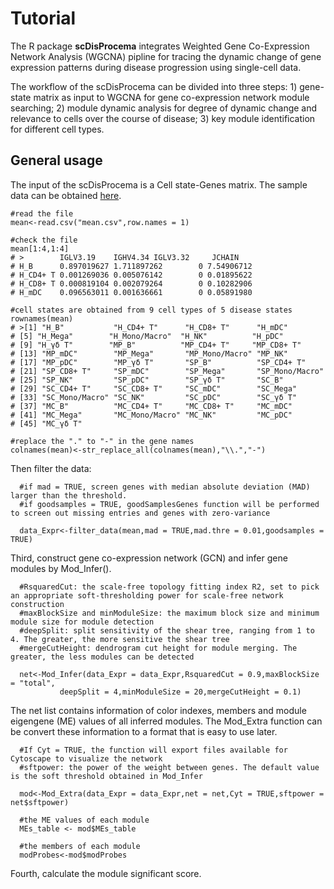 #  Tutorial
  The R package __scDisProcema__ integrates Weighted Gene Co-Expression Network Analysis (WGCNA) pipline for tracing the dynamic change of gene expression patterns during disease progression using single-cell data.
  
  The workflow of the scDisProcema can be divided into three steps: 1) gene-state matrix as input to WGCNA for gene co-expression network module searching; 2) module dynamic analysis for degree of dynamic change and relevance to cells over the course of disease; 3) key module identification for different cell types.

## General usage
  The input of the scDisProcema is a Cell state-Genes matrix. The sample data can be obtained [here](/data/mean.csv).
  
    #read the file
    mean<-read.csv("mean.csv",row.names = 1)
    
    #check the file
    mean[1:4,1:4]
    # >        IGLV3.19    IGHV4.34 IGLV3.32     JCHAIN
    # H_B      0.897019627 1.711897262        0 7.54906712
    # H_CD4+ T 0.001269036 0.005076142        0 0.01895622
    # H_CD8+ T 0.000819104 0.002079264        0 0.10282906
    # H_mDC    0.096563011 0.001636661        0 0.05891980
    
    #cell states are obtained from 9 cell types of 5 disease states
    rownames(mean)
    # >[1] "H_B"           "H_CD4+ T"      "H_CD8+ T"      "H_mDC"        
    # [5] "H_Mega"        "H_Mono/Macro"  "H_NK"          "H_pDC"        
    # [9] "H_γδ T"        "MP_B"          "MP_CD4+ T"     "MP_CD8+ T"    
    # [13] "MP_mDC"        "MP_Mega"       "MP_Mono/Macro" "MP_NK"        
    # [17] "MP_pDC"        "MP_γδ T"       "SP_B"          "SP_CD4+ T"    
    # [21] "SP_CD8+ T"     "SP_mDC"        "SP_Mega"       "SP_Mono/Macro"
    # [25] "SP_NK"         "SP_pDC"        "SP_γδ T"       "SC_B"         
    # [29] "SC_CD4+ T"     "SC_CD8+ T"     "SC_mDC"        "SC_Mega"      
    # [33] "SC_Mono/Macro" "SC_NK"         "SC_pDC"        "SC_γδ T"      
    # [37] "MC_B"          "MC_CD4+ T"     "MC_CD8+ T"     "MC_mDC"       
    # [41] "MC_Mega"       "MC_Mono/Macro" "MC_NK"         "MC_pDC"       
    # [45] "MC_γδ T" 
    
    #replace the "." to "-" in the gene names
    colnames(mean)<-str_replace_all(colnames(mean),"\\.","-")

  Then filter the data:
      
      #if mad = TRUE, screen genes with median absolute deviation (MAD) larger than the threshold.
      #if goodsamples = TRUE, goodSamplesGenes function will be performed to screen out missing entries and genes with zero-variance
      
      data_Expr<-filter_data(mean,mad = TRUE,mad.thre = 0.01,goodsamples = TRUE)
    
  Third, construct gene co-expression network (GCN) and infer gene modules by Mod_Infer(). 
    
      #RsquaredCut: the scale-free topology fitting index R2, set to pick an appropriate soft-thresholding power for scale-free network construction
      #maxBlockSize and minModuleSize: the maximum block size and minimum module size for module detection
      #deepSplit: split sensitivity of the shear tree, ranging from 1 to 4. The greater, the more sensitive the shear tree
      #mergeCutHeight: dendrogram cut height for module merging. The greater, the less modules can be detected
      
      net<-Mod_Infer(data_Expr = data_Expr,RsquaredCut = 0.9,maxBlockSize = "total",
               deepSplit = 4,minModuleSize = 20,mergeCutHeight = 0.1)
 
 
  The net list contains information of color indexes, members and module eigengene (ME) values of all inferred modules. The Mod_Extra function can be convert these information to a format that is easy to use later.
      
      #If Cyt = TRUE, the function will export files available for Cytoscape to visualize the network
      #sftpower: the power of the weight between genes. The default value is the soft threshold obtained in Mod_Infer
      
      mod<-Mod_Extra(data_Expr = data_Expr,net = net,Cyt = TRUE,sftpower = net$sftpower)
      
      #the ME values of each module
      MEs_table <- mod$MEs_table
      
      #the members of each module
      modProbes<-mod$modProbes

  Fourth, calculate the module significant score. 
